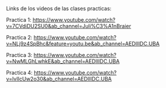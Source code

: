 Links de los videos de las clases practicas:

Practica 1: https://www.youtube.com/watch?v=7CVdiDU2SU0&ab_channel=Juli%C3%A1nBraier

Practica 2: https://www.youtube.com/watch?v=NLj9z4SpBhc&feature=youtu.be&ab_channel=AEDIIIDC.UBA

Practica 3: https://www.youtube.com/watch?v=NwMLGhLwhkE&ab_channel=AEDIIIDC.UBA

Practica 4: https://www.youtube.com/watch?v=lvIIcUw2o30&ab_channel=AEDIIIDC.UBA
